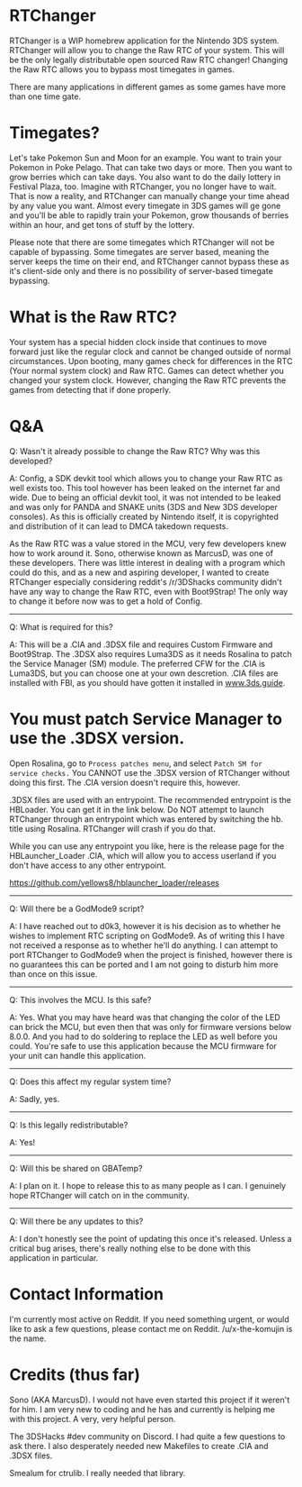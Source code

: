 # RTChanger

RTChanger is a WIP homebrew application for the Nintendo 3DS system. RTChanger will allow you to change the Raw RTC of your system. This will be the only legally distributable open sourced Raw RTC changer! Changing the Raw RTC allows you to bypass most timegates in games. 

There are many applications in different games as some games have more than one time gate.

# Timegates?

Let's take Pokemon Sun and Moon for an example. You want to train your Pokemon in Poke Pelago. That can take two days or more. Then you want to grow berries which can take days. You also want to do the daily lottery in Festival Plaza, too. Imagine with RTChanger, you no longer have to wait. That is now a reality, and RTChanger can manually change your time ahead by any value you want. Almost every timegate in 3DS games will ge gone and you'll be able to rapidly train your Pokemon, grow thousands of berries within an hour, and get tons of stuff by the lottery.

Please note that there are some timegates which RTChanger will not be capable of bypassing. Some timegates are server based, meaning the server keeps the time on their end, and RTChanger cannot bypass these as it's client-side only and there is no possibility of server-based timegate bypassing.

# What is the Raw RTC?

Your system has a special hidden clock inside that continues to move forward just like the regular clock and cannot be changed outside of normal circumstances. Upon booting, many games check for differences in the RTC (Your normal system clock) and Raw RTC. Games can detect whether you changed your system clock. However, changing the Raw RTC prevents the games from detecting that if done properly.

# Q&A

Q: Wasn't it already possible to change the Raw RTC? Why was this developed?

A: Config, a SDK devkit tool which allows you to change your Raw RTC as well exists too. This tool however has been leaked on the internet far and wide. Due to being an official devkit tool, it was not intended to be leaked and was only for PANDA and SNAKE units (3DS and New 3DS developer consoles). As this is officially created by Nintendo itself, it is copyrighted and distribution of it can lead to DMCA takedown requests. 

As the Raw RTC was a value stored in the MCU, very few developers knew how to work around it. Sono, otherwise known as MarcusD, was one of these developers. There was little interest in dealing with a program which could do this, and as a new and aspiring developer, I wanted to create RTChanger especially considering reddit's /r/3DShacks community didn't have any way to change the Raw RTC, even with Boot9Strap! The only way to change it before now was to get a hold of Config.

---

Q: What is required for this?

A: This will be a .CIA and .3DSX file and requires Custom Firmware and Boot9Strap. The .3DSX also requires Luma3DS as it needs Rosalina to patch the Service Manager (SM) module. The preferred CFW for the .CIA is Luma3DS, but you can choose one at your own descretion. .CIA files are installed with FBI, as you should have gotten it installed in www.3ds.guide. 

# You must patch Service Manager to use the .3DSX version.

Open Rosalina, go to `Process patches menu`, and select `Patch SM for service checks.` You CANNOT use the .3DSX version of RTChanger without doing this first. The .CIA version doesn't require this, however.

.3DSX files are used with an entrypoint. The recommended entrypoint is the HBLoader. You can get it in the link below. Do NOT attempt to launch RTChanger through an entrypoint which was entered by switching the hb. title using Rosalina. RTChanger will crash if you do that.

While you can use any entrypoint you like, here is the release page for the HBLauncher_Loader .CIA, which will allow you to access userland if you don't have access to any other entrypoint.

https://github.com/yellows8/hblauncher_loader/releases

---

Q: Will there be a GodMode9 script?

A: I have reached out to d0k3, however it is his decision as to whether he wishes to implement RTC scripting on GodMode9. As of writing this I have not received a response as to whether he'll do anything. I can attempt to port RTChanger to GodMode9 when the project is finished, however there is no guarantees this can be ported and I am not going to disturb him more than once on this issue.

---

Q: This involves the MCU. Is this safe?

A: Yes. What you may have heard was that changing the color of the LED can brick the MCU, but even then that was only for firmware versions below 8.0.0. And you had to do soldering to replace the LED as well before you could. You're safe to use this application because the MCU firmware for your unit can handle this application.

---

Q: Does this affect my regular system time?

A: Sadly, yes.

---

Q: Is this legally redistributable?

A: Yes!

---

Q: Will this be shared on GBATemp?

A: I plan on it. I hope to release this to as many people as I can. I genuinely hope RTChanger will catch on in the community.

---

Q: Will there be any updates to this?

A: I don't honestly see the point of updating this once it's released. Unless a critical bug arises, there's really nothing else to be done with this application in particular.

# Contact Information

I'm currently most active on Reddit. If you need something urgent, or would like to ask a few questions, please contact me on Reddit. /u/x-the-komujin is the name.

# Credits (thus far)

Sono (AKA MarcusD). I would not have even started this project if it weren't for him. I am very new to coding and he has and currently is helping me with this project. A very, very helpful person.

The 3DSHacks #dev community on Discord. I had quite a few questions to ask there. I also desperately needed new Makefiles to create .CIA and .3DSX files.

Smealum for ctrulib. I really needed that library.
